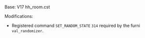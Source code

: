 Base: V17 hh_room.cst

Modifications:

* Registered command `SET_RANDOM_STATE` `314` required by the furni `val_randomizer`. 
